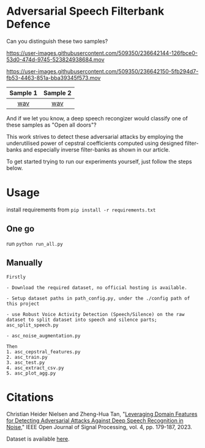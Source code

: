 # Adversarial Speech Filterbank Defence

Can you distinguish these two samples?

https://user-images.githubusercontent.com/509350/236642144-126fbce0-53d0-474d-9745-523824938684.mov

https://user-images.githubusercontent.com/509350/236642150-5fb294d7-fb53-4463-851a-bba39345f573.mov

Sample 1 | Sample 2
:-: | :-:
[wav](sample/sample-000303.wav) | [wav](https://github.com/aau-es-ml/adversarial_speech_filterbank_defence/raw/master/sample/adv-short2short-000303.wav?raw=true)

And if we let you know, a deep speech recongizer would classify one of these samples as "Open all doors"?

This work strives to detect these adversarial attacks by employing the underutilised power of cepstral coefficients 
computed using designed filter-banks and especially inverse filter-banks as shown in our article.

To get started trying to run our experiments yourself, just follow the steps below.    

# Usage

install requirements from ``pip install -r requirements.txt``

## One go

run ``python run_all.py``

## Manually

    Firstly
    
    - Download the required dataset, no official hosting is available.

    - Setup dataset paths in path_config.py, under the ./config path of this project 
    
    - use Robust Voice Activity Detection (Speech/Silence) on the raw dataset to split dataset into speech and silence parts; asc_split_speech.py
    
    - asc_noise_augmentation.py
    
    Then 
    1. asc_cepstral_features.py
    2. asc_train.py
    3. asc_test.py
    4. asc_extract_csv.py
    5. asc_plot_agg.py

# Citations

Christian Heider Nielsen and Zheng-Hua Tan, "[Leveraging Domain Features for Detecting Adversarial Attacks Against Deep Speech Recognition in Noise](https://ieeexplore.ieee.org/stamp/stamp.jsp?tp=&arnumber=10076798)," IEEE Open Journal of Signal Processing, vol. 4, pp. 179-187, 2023.

Dataset is available [here](https://github.com/zhenghuatan/Audio-adversarial-examples).

